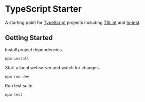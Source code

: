# TypeScript Starter

A starting point for [TypeScript](https://www.typescriptlang.org) projects including [TSLint](https://github.com/palantir/tslint) and [ts-jest](https://github.com/kulshekhar/ts-jest).

## Getting Started

Install project dependencies.

```
npm install
```

Start a local webserver and watch for changes.

```
npm run dev
```

Run test suite.

```
npm test
```

